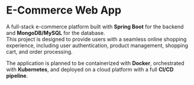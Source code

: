 # E-Commerce Web App

A full-stack e-commerce platform built with **Spring Boot** for the backend and **MongoDB/MySQL** for the database.  
This project is designed to provide users with a seamless online shopping experience, including user authentication, product management, shopping cart, and order processing.  

The application is planned to be containerized with **Docker**, orchestrated with **Kubernetes**, and deployed on a cloud platform with a full **CI/CD pipeline**.
